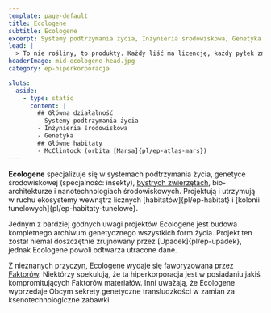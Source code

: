 ```yaml
---
template: page-default
title: Ecologene
subtitle: Ecologene
excerpt: Systemy podtrzymania życia, Inżynieria środowiskowa, Genetyka
lead: |
  > To nie rośliny, to produkty. Każdy liść ma licencję, każdy pyłek zna twój profil alergiczny. Zrób zdjęcie nielegalnej kiełkującej łące i obserwuj, jak przyjeżdża zespół czyszczący glebę.
headerImage: mid-ecologene-head.jpg
category: ep-hiperkorporacja

slots:
  aside:
    - type: static
      content: |
        ## Główna działalność
        - Systemy podtrzymania życia
        - Inżynieria środowiskowa
        - Genetyka
        ## Główne habitaty
        - McClintock (orbita [Marsa]{pl/ep-atlas-mars})
---
```

**Ecologene** specjalizuje się w systemach podtrzymania życia, genetyce środowiskowej (specjalność: insekty), [bystrych zwierzętach](#), bio-architekturze i nanotechnologiach środowiskowych. Projektują i utrzymują w ruchu ekosystemy wewnątrz licznych [habitatów]{pl/ep-habitat} i [kolonii tunelowych]{pl/ep-habitaty-tunelowe}.

Jednym z bardziej godnych uwagi projektów Ecologene jest budowa kompletnego archiwum genetycznego wszystkich form życia. Projekt ten został niemal doszczętnie zrujnowany przez [Upadek]{pl/ep-upadek}, jednak Ecologene powoli odtwarza utracone dane.

Z nieznanych przyczyn, Ecologene wydaje się faworyzowana przez [Faktorów](#). Niektórzy spekulują, że ta hiperkorporacja jest w posiadaniu jakiś kompromitujących Faktorów materiałów. Inni uważają, że Ecologene wyprzedaje Obcym sekrety genetyczne transludzkości w zamian za ksenotechnologiczne zabawki.

